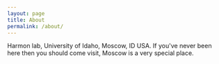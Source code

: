 ```yaml
---
layout: page
title: About
permalink: /about/
---
```


Harmon lab, University of Idaho, Moscow, ID USA. If you've never been here then you should come visit,
Moscow is a very special place.

